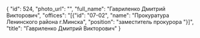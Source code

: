 {
    "id": 524,
    "photo_url": "",
    "full_name": "Гавриленко Дмитрий Викторович",
    "offices": "[{\"id\": \"07-02\", \"name\": \"Прокуратура Ленинского района г.Минска\", \"position\": \"заместитель прокурора \"}]",
    "title": "Гавриленко Дмитрий Викторович"
}